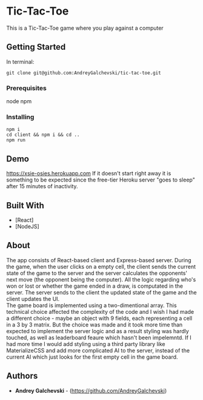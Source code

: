 # Tic-Tac-Toe

This is a Tic-Tac-Toe game where you play against a computer 

## Getting Started

In terminal: 
```
git clone git@github.com:AndreyGalchevski/tic-tac-toe.git
```

### Prerequisites

node
npm

### Installing

```
npm i
cd client && npm i && cd ..
npm run
```

## Demo

https://xsie-osies.herokuapp.com
If it doesn't start right away it is something to be expected since the free-tier Heroku server "goes to sleep" after 15 minutes of inactivity.

## Built With

* [React]
* [NodeJS]

## About
The app consists of React-based client and Express-based server. 
During the game, when the user clicks on a empty cell, the client sends the current state of the game to the server and the server calculates the opponents' next move (the opponent being the computer). All the logic regarding who's won or lost or whether the game ended in a draw, is computated in the server. The server sends to the client the updated state of the game and the client updates the UI.  
The game board is implemented using a two-dimentional array. This technical choice affected the complexity of the code and I wish I had made a different choice - maybe an object with 9 fields, each representing a cell in a 3 by 3 matrix. But the choice was made and it took more time than expected to implement the server logic and as a result styling was hardly touched, as well as leaderboard feaure which hasn't been impelemntd. If I had more time I would add styling using a third party library like MaterializeCSS and add more complicated AI to the server, instead of the current AI which just looks for the first empty cell in the game board.

## Authors

* **Andrey Galchevski** - (https://github.com/AndreyGalchevski)

